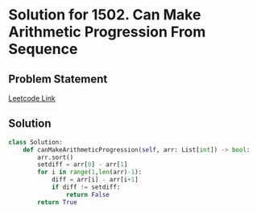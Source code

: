 # Solution for 1502. Can Make Arithmetic Progression From Sequence

## Problem Statement

[Leetcode Link](https://leetcode.com/problems/can-make-arithmetic-progression-from-sequence/)

## Solution

```python
class Solution:
    def canMakeArithmeticProgression(self, arr: List[int]) -> bool:
        arr.sort()
        setdiff = arr[0] - arr[1]
        for i in range(1,len(arr)-1):
            diff = arr[i] - arr[i+1]
            if diff != setdiff:
                return False
        return True